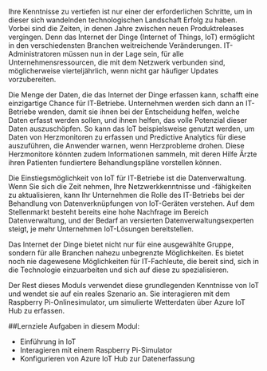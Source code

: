 <!--Video script: It began with Personal Digital Assistants, then smartphones and now everything from smart watches to smart thermostats are connecting people with more information than ever before. Once limited to just PCs, the Internet now allows anything that has valuable information to go online. How does this trend have the potential to impact all aspects of IT professional’s role? More importantly, how can IT professionals prepare for the Internet of Things?-->

Ihre Kenntnisse zu vertiefen ist nur einer der erforderlichen Schritte, um in dieser sich wandelnden technologischen Landschaft Erfolg zu haben. Vorbei sind die Zeiten, in denen Jahre zwischen neuen Produktreleases vergingen. Denn das Internet der Dinge (Internet of Things, IoT) ermöglicht in den verschiedensten Branchen weitreichende Veränderungen. IT-Administratoren müssen nun in der Lage sein, für alle Unternehmensressourcen, die mit dem Netzwerk verbunden sind, möglicherweise vierteljährlich, wenn nicht gar häufiger Updates vorzubereiten.

Die Menge der Daten, die das Internet der Dinge erfassen kann, schafft eine einzigartige Chance für IT-Betriebe. Unternehmen werden sich dann an IT-Betriebe wenden, damit sie ihnen bei der Entscheidung helfen, welche Daten erfasst werden sollen, und ihnen helfen, das volle Potenzial dieser Daten auszuschöpfen. So kann das IoT beispielsweise genutzt werden, um Daten von Herzmonitoren zu erfassen und Predictive Analytics für diese auszuführen, die Anwender warnen, wenn Herzprobleme drohen. Diese Herzmonitore könnten zudem Informationen sammeln, mit deren Hilfe Ärzte ihren Patienten fundiertere Behandlungspläne vorstellen können.

Die Einstiegsmöglichkeit von IoT für IT-Betriebe ist die Datenverwaltung. Wenn Sie sich die Zeit nehmen, Ihre Netzwerkkenntnisse und -fähigkeiten zu aktualisieren, kann Ihr Unternehmen die Rolle des IT-Betriebs bei der Behandlung von Datenverknüpfungen von IoT-Geräten verstehen. Auf dem Stellenmarkt besteht bereits eine hohe Nachfrage im Bereich Datenverwaltung, und der Bedarf an versierten Datenverwaltungsexperten steigt, je mehr Unternehmen IoT-Lösungen bereitstellen.

Das Internet der Dinge bietet nicht nur für eine ausgewählte Gruppe, sondern für alle Branchen nahezu unbegrenzte Möglichkeiten. Es bietet noch nie dagewesene Möglichkeiten für IT-Fachleute, die bereit sind, sich in die Technologie einzuarbeiten und sich auf diese zu spezialisieren.

 Der Rest dieses Moduls verwendet diese grundlegenden Kenntnisse von IoT und wendet sie auf ein reales Szenario an. Sie interagieren mit dem Raspberry Pi-Onlinesimulator, um simulierte Wetterdaten über Azure IoT Hub zu erfassen.

 ##<a name="learning-objectives"></a>Lernziele
 Aufgaben in diesem Modul:
  - Einführung in IoT
  - Interagieren mit einem Raspberry Pi-Simulator
  - Konfigurieren von Azure IoT Hub zur Datenerfassung

<!--Reference links: 
Move to end.
-   Introduction to Azure IoT:
    <https://mva.microsoft.com/training-courses/introduction-to-azure-iot-17611?l=uxXUIs4rD_606218965>

-   Azure Internet of Things:
    <https://www.microsoft.com/en-ca/internet-of-things/>-->